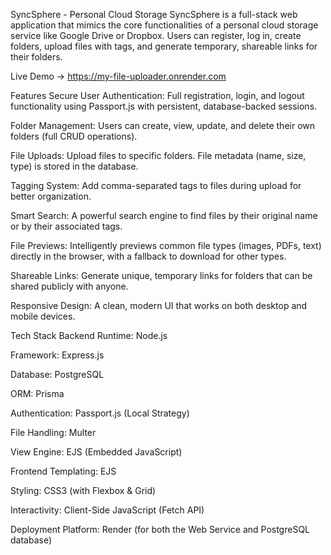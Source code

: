 SyncSphere - Personal Cloud Storage
SyncSphere is a full-stack web application that mimics the core functionalities of a personal cloud storage service like Google Drive or Dropbox. Users can register, log in, create folders, upload files with tags, and generate temporary, shareable links for their folders.

Live Demo -> https://my-file-uploader.onrender.com

Features
Secure User Authentication: Full registration, login, and logout functionality using Passport.js with persistent, database-backed sessions.

Folder Management: Users can create, view, update, and delete their own folders (full CRUD operations).

File Uploads: Upload files to specific folders. File metadata (name, size, type) is stored in the database.

Tagging System: Add comma-separated tags to files during upload for better organization.

Smart Search: A powerful search engine to find files by their original name or by their associated tags.

File Previews: Intelligently previews common file types (images, PDFs, text) directly in the browser, with a fallback to download for other types.

Shareable Links: Generate unique, temporary links for folders that can be shared publicly with anyone.

Responsive Design: A clean, modern UI that works on both desktop and mobile devices.

Tech Stack
Backend
Runtime: Node.js

Framework: Express.js

Database: PostgreSQL

ORM: Prisma

Authentication: Passport.js (Local Strategy)

File Handling: Multer

View Engine: EJS (Embedded JavaScript)

Frontend
Templating: EJS

Styling: CSS3 (with Flexbox & Grid)

Interactivity: Client-Side JavaScript (Fetch API)

Deployment
Platform: Render (for both the Web Service and PostgreSQL database)
